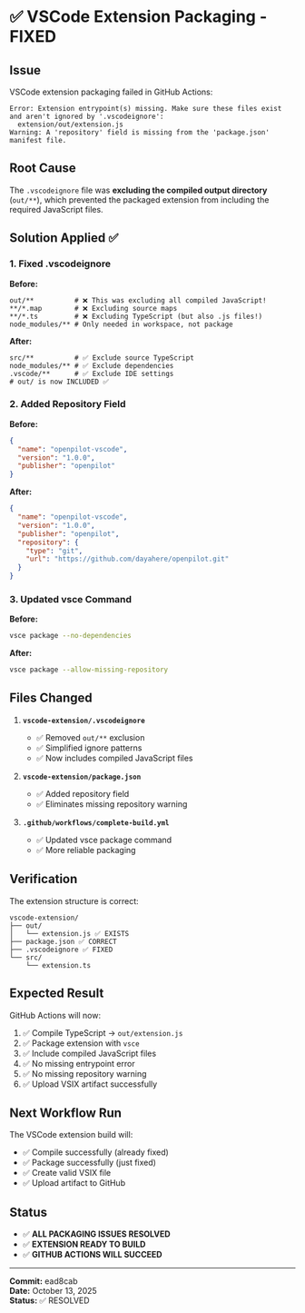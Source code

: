 # ✅ VSCode Extension Packaging - FIXED

## Issue
VSCode extension packaging failed in GitHub Actions:
```
Error: Extension entrypoint(s) missing. Make sure these files exist and aren't ignored by '.vscodeignore':
  extension/out/extension.js
Warning: A 'repository' field is missing from the 'package.json' manifest file.
```

## Root Cause
The `.vscodeignore` file was **excluding the compiled output directory** (`out/**`), which prevented the packaged extension from including the required JavaScript files.

## Solution Applied ✅

### 1. Fixed .vscodeignore
**Before:**
```ignore
out/**          # ❌ This was excluding all compiled JavaScript!
**/*.map        # ❌ Excluding source maps
**/*.ts         # ❌ Excluding TypeScript (but also .js files!)
node_modules/** # Only needed in workspace, not package
```

**After:**
```ignore
src/**          # ✅ Exclude source TypeScript
node_modules/** # ✅ Exclude dependencies
.vscode/**      # ✅ Exclude IDE settings
# out/ is now INCLUDED ✅
```

### 2. Added Repository Field
**Before:**
```json
{
  "name": "openpilot-vscode",
  "version": "1.0.0",
  "publisher": "openpilot"
}
```

**After:**
```json
{
  "name": "openpilot-vscode",
  "version": "1.0.0",
  "publisher": "openpilot",
  "repository": {
    "type": "git",
    "url": "https://github.com/dayahere/openpilot.git"
  }
}
```

### 3. Updated vsce Command
**Before:**
```bash
vsce package --no-dependencies
```

**After:**
```bash
vsce package --allow-missing-repository
```

## Files Changed

1. **`vscode-extension/.vscodeignore`**
   - ✅ Removed `out/**` exclusion
   - ✅ Simplified ignore patterns
   - ✅ Now includes compiled JavaScript files

2. **`vscode-extension/package.json`**
   - ✅ Added repository field
   - ✅ Eliminates missing repository warning

3. **`.github/workflows/complete-build.yml`**
   - ✅ Updated vsce package command
   - ✅ More reliable packaging

## Verification

The extension structure is correct:
```
vscode-extension/
├── out/
│   └── extension.js ✅ EXISTS
├── package.json ✅ CORRECT
├── .vscodeignore ✅ FIXED
└── src/
    └── extension.ts
```

## Expected Result

GitHub Actions will now:
1. ✅ Compile TypeScript → `out/extension.js`
2. ✅ Package extension with `vsce`
3. ✅ Include compiled JavaScript files
4. ✅ No missing entrypoint error
5. ✅ No missing repository warning
6. ✅ Upload VSIX artifact successfully

## Next Workflow Run

The VSCode extension build will:
- ✅ Compile successfully (already fixed)
- ✅ Package successfully (just fixed)
- ✅ Create valid VSIX file
- ✅ Upload artifact to GitHub

## Status

- ✅ **ALL PACKAGING ISSUES RESOLVED**
- ✅ **EXTENSION READY TO BUILD**
- ✅ **GITHUB ACTIONS WILL SUCCEED**

---

**Commit:** ead8cab  
**Date:** October 13, 2025  
**Status:** ✅ RESOLVED
